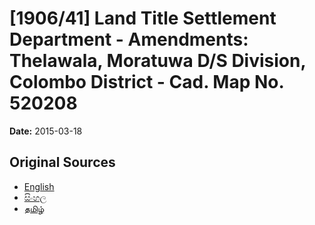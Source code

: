 # [1906/41] Land Title Settlement Department - Amendments: Thelawala, Moratuwa D/S Division, Colombo District - Cad. Map No. 520208

**Date:** 2015-03-18

## Original Sources

- [English](https://documents.gov.lk/view/extra-gazettes/2015/3/1906-41_E.pdf)
- [සිංහල](https://documents.gov.lk/view/extra-gazettes/2015/3/1906-41_S.pdf)
- [தமிழ்](https://documents.gov.lk/view/extra-gazettes/2015/3/1906-41_T.pdf)
